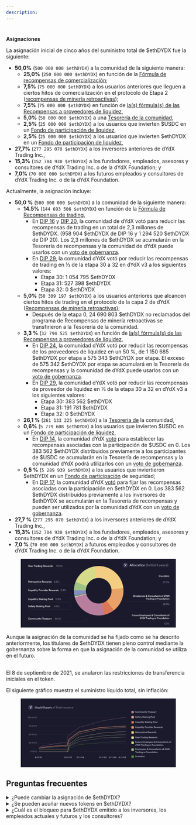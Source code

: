 ```yaml
---
description:
---
```


#

**Asignaciones**

La asignación inicial de cinco años del suministro total de $ethDYDX fue la siguiente:

* **50,0%** (`500 000 000 $ethDYDX`) a la comunidad de la siguiente manera:
  * **25,0%** (`250 000 000 $ethDYDX`) en función de la [Fórmula de recompensas de comercialización](https://docs.dydx.community/dydx-governance/rewards/trading-rewards);
  * **7,5%** (`75 000 000 $ethDYDX`) a los usuarios anteriores que lleguen a ciertos hitos de comercialización en el protocolo de Etapa 2 ([recompensas de minería retroactivas](https://docs.dydx.community/dydx-governance/rewards/retroactive-mining-rewards));
  * **7,5%** (`75 000 000 $ethDYDX`) en función de [la(s) fórmula(s) de las Recompensas a proveedores de liquidez](https://docs.dydx.community/dydx-governance/rewards/liquidity-provider-rewards),
  * **5,0%** (`50 000 000 $ethDYDX`) a una [Tesorería de la comunidad](https://docs.dydx.community/dydx-governance/start-here/community-treasury/),
  * **2,5%** (`25 000 000 $ethDYDX`) a los usuarios que invierten $USDC en un [Fondo de participación de liquidez](https://docs.dydx.community/dydx-governance/staking-pools/liquidity-staking-pool),
  * **2,5%** (`25 000 000 $ethDYDX`) a los usuarios que invierten $ethDYDX en un [Fondo de participación de liquidez](https://docs.dydx.community/dydx-governance/staking-pools/safety-staking-pool),
* **27,7%** (`277 295 070 $ethDYDX`) a los inversores anteriores de dYdX Trading Inc.,
* **15,3%** (`152 704 930 $ethDYDX`) a los fundadores, empleados, asesores y consultores de dYdX Trading Inc. o de la dYdX Foundation; y
* **7,0%** (`70 000 000 $ethDYDX`) a los futuros empleados y consultores de dYdX Trading Inc. o de la dYdX Foundation.

Actualmente, la asignación incluye:

* **50,0 %** (`500 000 000 $ethDYDX`) a la comunidad de la siguiente manera:
  * **14.5%** (`144 693 506 $ethDYDX`) en función de la [Fórmula de Recompensas de trading](https://docs.dydx.community/dydx-governance/rewards/trading-rewards),
    * En [DIP 16](https://github.com/dydxfoundation/dip/blob/master/content/dips/DIP-16.md) y [DIP 20](https://dydx.community/dashboard/proposal/11), la comunidad de dYdX votó para reducir las recompensas de trading en un total de 2,3 millones de $ethDYDX. (958 904 $ethDYDX de DIP 16 y 1 294 520 $ethDYDX de DIP 20). Los 2,3 millones de $ethDYDX se acumularán en la Tesorería de recompensas y la comunidad de dYdX puede usarlos con un [voto de gobernanza](https://docs.dydx.community/dydx-governance/voting-and-governance/governance-parameters).
    * En [DIP 29](https://dydx.community/dashboard/proposal/16), la comunidad dYdX votó por reducir las recompensas de trading en ⅓ de la etapa 30 a 32 en dYdX v3 a los siguientes valores:
      * Etapa 30: 1 054 795 $ethDYDX
      * Etapa 31: 527 398 $ethDYDX
      * Etapa 32: 0 $ethDYDX
  * **5,0%** (`50 309 197 $ethDYDX`) a los usuarios anteriores que alcancen ciertos hitos de trading en el protocolo de la capa 2 de dYdX ([Recompensas de minería retroactivas](../rewards/retroactive-mining-rewards.md));
    * Después de la etapa 0, 24 690 803 $ethDYDX  no reclamados del programa de Recompensas de minería retroactivas se transfirieron a la Tesorería de la comunidad.
  * **3,3 %** (`32 794 525 $ethDYDX`) en función de [la(s) fórmula(s) de las Recompensas a proveedores de liquidez](https://docs.dydx.community/dydx-governance/rewards/liquidity-provider-rewards),
    * En [DIP 24](https://github.com/dydxfoundation/dip/blob/master/content/dips/DIP-24.md), la comunidad dYdX votó por reducir las recompensas de los proveedores de liquidez en un 50 %, de 1 150 685 $ethDYDX por etapa a 575 343 $ethDYDX por etapa. El exceso de 575 342 $ethDYDX por etapa se acumulará en la Tesorería de recompensas y la comunidad de dYdX puede usarlos con un [voto de gobernanza](https://docs.dydx.community/dydx-governance/voting-and-governance/governance-parameters).
    * En [DIP 29](https://dydx.community/dashboard/proposal/16), la comunidad dYdX votó por reducir las recompensas de proveedor de liquidez en ⅓ de la etapa 30 a 32 en dYdX v3 a los siguientes valores:
      * Etapa 30: 383 562 $ethDYDX
      * Etapa 31: 191 781 $ethDYDX
      * Etapa 32: 0 $ethDYDX
  * **26,1 %** (`261 133 225 $ethDYDX`) a la [Tesorería de](https://docs.dydx.community/dydx-governance/start-here/community-treasury/) la comunidad,
  * **0,6%** (`5 779 608 $ethDYDX`) a los usuarios que invierten $USDC en un [Fondo de participación de liquidez](https://docs.dydx.community/dydx-governance/staking-pools/liquidity-staking-pool),
    * En [DIP 14](https://github.com/dydxfoundation/dip/blob/master/content/dips/DIP-14.md), la comunidad dYdX [votó](https://dydx.community/dashboard/proposal/7) para establecer las recompensas asociadas con la participación de $USDC en 0. Los 383 562 $ethDYDX distribuidos previamente a los participantes de $USDC se acumularán en la Tesorería de recompensas y la comunidad dYdX podrá utilizarlos con un [voto de gobernanza](https://docs.dydx.community/dydx-governance/voting-and-governance/governance-parameters).
  * **0,5 %** (`5 289 939 $ethDYDX`) a los usuarios que inviertieron $ethDYDX en un [Fondo de participación](https://docs.dydx.community/dydx-governance/staking-pools/safety-staking-pool) de seguridad;
    * En [DIP 17](https://github.com/dydxfoundation/dip/blob/master/content/dips/DIP-17.md), la comunidad dYdX [votó](https://dydx.community/dashboard/proposal/9) para fijar las recompensas asociadas con la participación en $ethDYDX en 0. Los 383 562 $ethDYDX distribuidos previamente a los inversores de $ethDYDX se acumularán en la Tesorería de recompensas y pueden ser utilizados por la comunidad dYdX con un [voto de gobernanza](https://docs.dydx.community/dydx-governance/voting-and-governance/governance-parameters).
* **27,7 %** (`277 295 070 $ethDYDX`) a los inversores anteriores de dYdX Trading Inc.,
* **15,3%** (`152 704 930 $ethDYDX`) a los fundadores, empleados, asesores y consultores de dYdX Trading Inc. o de la dYdX Foundation; y
* **7,0 %** (`70 000 000 $ethDYDX`) a futuros empleados y consultores de dYdX Trading Inc. o de la dYdX Foundation.

<figure><img src="../.gitbook/assets/Brand Kit Allocation.png" alt=""><figcaption></figcaption></figure>

Aunque la asignación de la comunidad se ha fijado como se ha descrito anteriormente, los titulares de $ethDYDX tienen pleno control mediante la gobernanza sobre la forma en que la asignación de la comunidad se utiliza en el futuro.

##

El 8 de septiembre de 2021, se anularon las restricciones de transferencia iniciales en el token.

El siguiente gráfico muestra el suministro líquido total, sin inflación:

<figure><img src="../.gitbook/assets/liquid supply total issuance_3.png" alt=""><figcaption></figcaption></figure>

## **Preguntas frecuentes**

<details>

<summary>¿Puede cambiar la asignación de $ethDYDX? </summary>

Sí, la comunidad dYdX puede cambiar cualquiera de [las recompensas y grupos existentes en el lanzamiento](../voting-and-governance/governance-parameters.md). Hasta ahora, la comunidad dYdX ha votado por reducir las emisiones de dYdX en varias propuestas de gobernanza:

* En [DIP 16](https://github.com/dydxfoundation/dip/blob/master/content/dips/DIP-16.md), la comunidad dYdX [votó](https://dydx.community/dashboard/proposal/8) a favor de reducir las recompensas de trading en un 25 %.
*
* En [DIP 17](https://github.com/dydxfoundation/dip/blob/master/content/dips/DIP-17.md), la comunidad dYdX [votó](https://dydx.community/dashboard/proposal/9) para fijar las recompensas asociadas con la participación de $ethDYDX en 0. Los 383 562 $ethDYDX distribuidos previamente a los participantes de $DYDX se acumularán en la Tesorería de recompensas y la comunidad dYdX podrá utilizarlos con un [voto de gobernanza](https://docs.dydx.community/dydx-governance/voting-and-governance/governance-parameters).
* En [DIP 24](https://github.com/dydxfoundation/dip/blob/master/content/dips/DIP-24.md), la comunidad dYdX [votó](https://dydx.community/dashboard/proposal/14) para reducir las recompensas de proveedores de liquidez en un 50 %, de 1 150 685 $ethDYDX por época a 575 343 $ethDYDX por época. El exceso de 575 342 $ethDYDX por etapa se acumulará en la Tesorería de recompensas y la comunidad de dYdX puede usarlos con un [voto de gobernanza](https://docs.dydx.community/dydx-governance/voting-and-governance/governance-parameters).
* En [DIP 29](https://dydx.community/dashboard/proposal/16), la comunidad dYdX votó por reducir las recompensas de trading en ⅓ de la etapa 30 a 32 en dYdX v3 a los siguientes valores:

a. Reducir las recompensas a los siguientes valores el 21 de noviembre de 2023 a las 15:00 UTC (comienzo de la etapa 30)

```
 i. Trading: 1,054,795
 ii. LP: 383,562
```

b. Reducir las recompensas a los siguientes valores el 19 de diciembre de 2023 a las 15:00 UTC (comienzo de la etapa 31)

```
 i.Trading: 527,398
 ii.LP: 191,781
```

c. Reducir las recompensas a los siguientes valores el 16 de enero de 2024 a las 15:00 UTC (comienzo de la etapa 32)

```
 i.Trading: 0
 ii.LP: 0
```

</details>

<details>

<summary>¿Se pueden acuñar nuevos tokens en $ethDYDX?</summary>



</details>

<details>

<summary>¿Cuál es el bloqueo para $ethDYDX emitido a los inversores, los empleados actuales y futuros y los consultores?</summary>







*
*
*
*

**Ten en cuenta que todas las fechas anteriores se interpretarán como referidas a la zona horaria UTC.**

Varios fundadores, empleados, asesores y consultores de dYdX Trading Inc. y de la dYdX Foundation también están sujetos al cronograma de restricción de transferencias establecido en la Enmienda.

Todos los empleados y consultores también estarán sujetos a varios calendarios de adquisición de derechos que podrían dar como resultado que pierdan sus derechos sobre los $ethDYDX. La recepción de $ethDYDX por parte de un empleado o consultor, quienquiera que este sea, no está ni estará basada en la prestación de servicios relacionados con el Protocolo dYdX ni otros servicios que puedan beneficiar al Protocolo. Sin embargo, los empleados y consultores pueden recibir $ethDYDX para servicios que beneficien solo a dYdX Trading Inc., a la dYdX Foundation o a otra parte cualquiera.

Independientemente de cualquier bloqueo a los $ethDYDX, los inversores y empleados o consultores anteriores de dYdX Trading Inc. o de la dYdX Foundation pueden usar $ethDYDX para hacer propuestas, delegar votos o votar sobre propuestas relacionadas con el Protocolo dYdX. Al inicio, los empleados y consultores actuales de dYdX Trading Inc. o de la dYdX Foundation no harán ninguna propuesta ni participarán en ningún voto, pero podrán hacerlo en el futuro. Los empleados y consultores actuales de dYdX Trading Inc. o de la dYdX Foundation pueden delegar votos sin intentar influir en los resultados de la votación.

Todos los inversores están obligados a cumplir con la restricción de transferencias aplicada a través de acuerdos contractuales con la dYdX Foundation y con dYdX Trading Inc. La dYdX Foundation realiza un seguimiento de direcciones de billetera para determinar si se han realizado transferencias que violen tal restricción.

La Fundación dYdX ha expresado su disposición de iniciar acciones legales contra inversores que no cumplan con esos requisitos.

</details>
